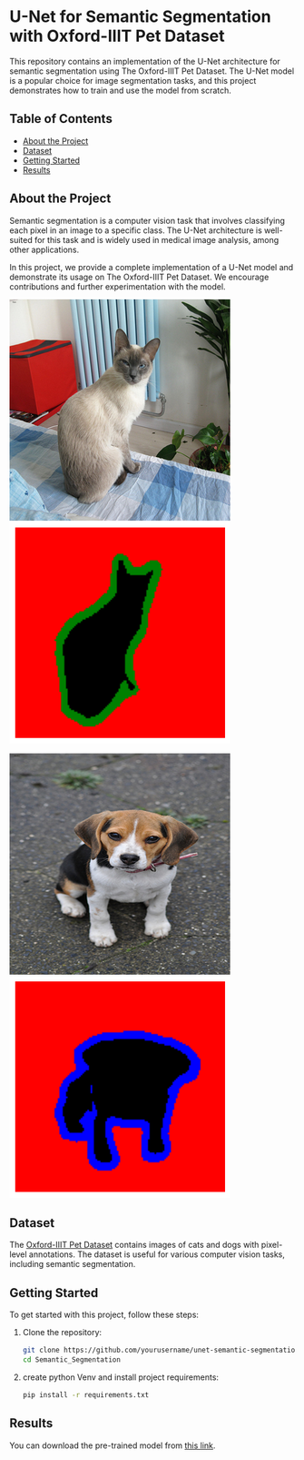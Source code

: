 # U-Net for Semantic Segmentation with Oxford-IIIT Pet Dataset

This repository contains an implementation of the U-Net architecture for semantic segmentation using The Oxford-IIIT Pet Dataset. The U-Net model is a popular choice for image segmentation tasks, and this project demonstrates how to train and use the model from scratch.


## Table of Contents
- [About the Project](#about-the-project)
- [Dataset](#dataset)
- [Getting Started](#getting-started)
- [Results](#results)

## About the Project

Semantic segmentation is a computer vision task that involves classifying each pixel in an image to a specific class. The U-Net architecture is well-suited for this task and is widely used in medical image analysis, among other applications.

In this project, we provide a complete implementation of a U-Net model and demonstrate its usage on The Oxford-IIIT Pet Dataset. We encourage contributions and further experimentation with the model.

 ![Original Image](cat.png)  ![Predicted Segmentation](cat_mask.png) 



 
 ![Original Image](dog.png)  ![Predicted Segmentation](dog_mask.png) 


## Dataset

The [Oxford-IIIT Pet Dataset](https://www.robots.ox.ac.uk/~vgg/data/pets/) contains images of cats and dogs with pixel-level annotations. The dataset is useful for various computer vision tasks, including semantic segmentation.


## Getting Started

To get started with this project, follow these steps:

1. Clone the repository:

   ```bash
   git clone https://github.com/yourusername/unet-semantic-segmentation.git
   cd Semantic_Segmentation

2. create python Venv and install project requirements:

   ```bash
   pip install -r requirements.txt

## Results

You can download the pre-trained model from [this link](saved_model.pth).